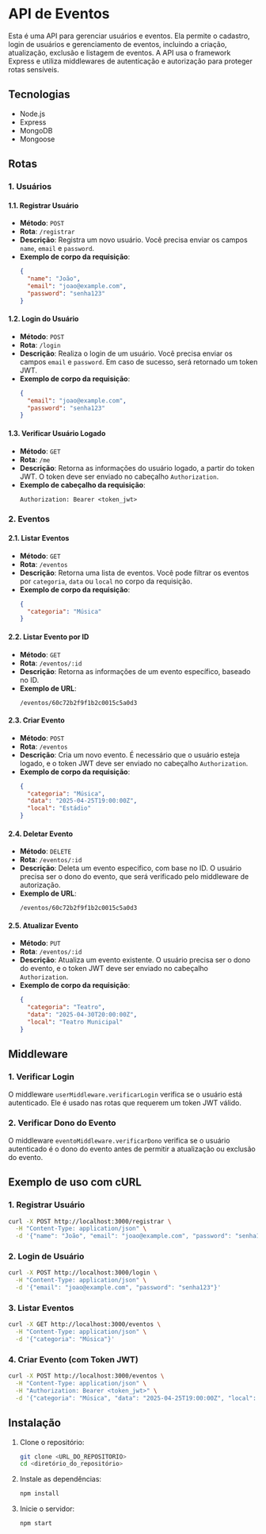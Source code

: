 # API de Eventos

Esta é uma API para gerenciar usuários e eventos. Ela permite o cadastro, login de usuários e gerenciamento de eventos, incluindo a criação, atualização, exclusão e listagem de eventos. A API usa o framework Express e utiliza middlewares de autenticação e autorização para proteger rotas sensíveis.

## Tecnologias

- Node.js
- Express
- MongoDB
- Mongoose

## Rotas

### 1. **Usuários**

#### 1.1. **Registrar Usuário**

- **Método**: `POST`
- **Rota**: `/registrar`
- **Descrição**: Registra um novo usuário. Você precisa enviar os campos `name`, `email` e `password`.
- **Exemplo de corpo da requisição**:
  ```json
  {
    "name": "João",
    "email": "joao@example.com",
    "password": "senha123"
  }
  ```

#### 1.2. **Login do Usuário**

- **Método**: `POST`
- **Rota**: `/login`
- **Descrição**: Realiza o login de um usuário. Você precisa enviar os campos `email` e `password`. Em caso de sucesso, será retornado um token JWT.
- **Exemplo de corpo da requisição**:
  ```json
  {
    "email": "joao@example.com",
    "password": "senha123"
  }
  ```

#### 1.3. **Verificar Usuário Logado**

- **Método**: `GET`
- **Rota**: `/me`
- **Descrição**: Retorna as informações do usuário logado, a partir do token JWT. O token deve ser enviado no cabeçalho `Authorization`.
- **Exemplo de cabeçalho da requisição**:
  ```
  Authorization: Bearer <token_jwt>
  ```

### 2. **Eventos**

#### 2.1. **Listar Eventos**

- **Método**: `GET`
- **Rota**: `/eventos`
- **Descrição**: Retorna uma lista de eventos. Você pode filtrar os eventos por `categoria`, `data` ou `local` no corpo da requisição.
- **Exemplo de corpo da requisição**:
  ```json
  {
    "categoria": "Música"
  }
  ```

#### 2.2. **Listar Evento por ID**

- **Método**: `GET`
- **Rota**: `/eventos/:id`
- **Descrição**: Retorna as informações de um evento específico, baseado no ID.
- **Exemplo de URL**:
  ```
  /eventos/60c72b2f9f1b2c0015c5a0d3
  ```

#### 2.3. **Criar Evento**

- **Método**: `POST`
- **Rota**: `/eventos`
- **Descrição**: Cria um novo evento. É necessário que o usuário esteja logado, e o token JWT deve ser enviado no cabeçalho `Authorization`.
- **Exemplo de corpo da requisição**:
  ```json
  {
    "categoria": "Música",
    "data": "2025-04-25T19:00:00Z",
    "local": "Estádio"
  }
  ```

#### 2.4. **Deletar Evento**

- **Método**: `DELETE`
- **Rota**: `/eventos/:id`
- **Descrição**: Deleta um evento específico, com base no ID. O usuário precisa ser o dono do evento, que será verificado pelo middleware de autorização.
- **Exemplo de URL**:
  ```
  /eventos/60c72b2f9f1b2c0015c5a0d3
  ```

#### 2.5. **Atualizar Evento**

- **Método**: `PUT`
- **Rota**: `/eventos/:id`
- **Descrição**: Atualiza um evento existente. O usuário precisa ser o dono do evento, e o token JWT deve ser enviado no cabeçalho `Authorization`.
- **Exemplo de corpo da requisição**:
  ```json
  {
    "categoria": "Teatro",
    "data": "2025-04-30T20:00:00Z",
    "local": "Teatro Municipal"
  }
  ```

## Middleware

### 1. **Verificar Login**

O middleware `userMiddleware.verificarLogin` verifica se o usuário está autenticado. Ele é usado nas rotas que requerem um token JWT válido.

### 2. **Verificar Dono do Evento**

O middleware `eventoMiddleware.verificarDono` verifica se o usuário autenticado é o dono do evento antes de permitir a atualização ou exclusão do evento.

## Exemplo de uso com cURL

### 1. **Registrar Usuário**

```bash
curl -X POST http://localhost:3000/registrar \
  -H "Content-Type: application/json" \
  -d '{"name": "João", "email": "joao@example.com", "password": "senha123"}'
```

### 2. **Login de Usuário**

```bash
curl -X POST http://localhost:3000/login \
  -H "Content-Type: application/json" \
  -d '{"email": "joao@example.com", "password": "senha123"}'
```

### 3. **Listar Eventos**

```bash
curl -X GET http://localhost:3000/eventos \
  -H "Content-Type: application/json" \
  -d '{"categoria": "Música"}'
```

### 4. **Criar Evento (com Token JWT)**

```bash
curl -X POST http://localhost:3000/eventos \
  -H "Content-Type: application/json" \
  -H "Authorization: Bearer <token_jwt>" \
  -d '{"categoria": "Música", "data": "2025-04-25T19:00:00Z", "local": "Estádio"}'
```

## Instalação

1. Clone o repositório:

   ```bash
   git clone <URL_DO_REPOSITORIO>
   cd <diretório_do_repositório>
   ```

2. Instale as dependências:

   ```bash
   npm install
   ```

3. Inicie o servidor:
   ```bash
   npm start
   ```
